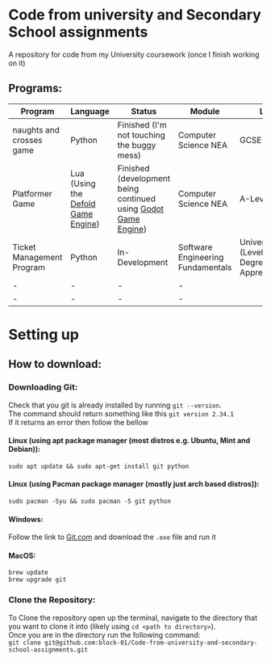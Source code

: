 # Code from university and Secondary School assignments
A repository for code from my University coursework (once I finish working on it)

## Programs:

| Program | Language | Status | Module | Level |
| --- | ----------- | - | - | - |
| naughts and crosses game | Python | Finished (I'm not touching the buggy mess) | Computer Science NEA | GCSE |
| Platformer Game | Lua (Using the <a href="https://defold.com/" target="_blank">Defold Game Engine</a>) | Finished (development being continued using <a href="https://godotengine.org/" target="_blank">Godot Game Engine</a>) | Computer Science NEA | A-Level |
| Ticket Management Program | Python | In-Development | Software Engineering Fundamentals | University (Level-6 Degree Apprenticeship) |
| - | - | - | - |
| - | - | - | - |


# Setting up

## How to download:
### Downloading Git:
Check that you git is already installed by running `git --version`.<br>
The command should return something like this `git version 2.34.1`<br>
If it returns an error then follow the bellow
<br>

#### Linux (using apt package manager (most distros e.g. Ubuntu, Mint and Debian)):<br>
`sudo apt update && sudo apt-get install git python`
<br>

#### Linux (using Pacman package manager (mostly just arch based distros)):<br>
`sudo pacman -Syu && sudo pacman -S git python`<br>

#### Windows:<br>
Follow the link to <a href="https://git-scm.com/" target="_blank">Git.com</a> and download the `.exe` file and run it<br>

#### MacOS:
`brew update`<br>
`brew upgrade git`<br>

### Clone the Repository:

To Clone the repository open up the terminal, navigate to the directory that you want to clone it into (likely using `cd <path to directory>`).
<br>
Once you are in the directory run the following command:<br>`git clone git@github.com:block-01/Code-from-university-and-secondary-school-assignments.git`





